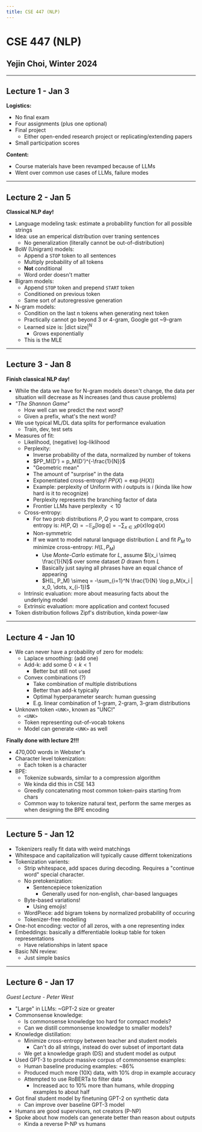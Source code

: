 ```yaml
---
title: CSE 447 (NLP)
---
```


# CSE 447 (NLP)

## Yejin Choi, Winter 2024

---

## Lecture 1 - Jan 3

**Logistics:**

- No final exam
- Four assignments (plus one optional)
- Final project
    - Either open-ended research project or replicating/extending papers
- Small participation scores

**Content:**

- Course materials have been revamped because of LLMs
- Went over common use cases of LLMs, failure modes

---

## Lecture 2 - Jan 5

**Classical NLP day!**

- Language modeling task: estimate a probability function for all possible
  strings
- Idea: use an emperical distribution over traning sentences
    - No generalization (literally cannot be out-of-distribution)
- BoW (Unigram) models:
    - Append a `STOP` token to all sentences
    - Multiply probability of all tokens
    - **Not** conditional
    - Word order doesn't matter
- Bigram models:
    - Append `STOP` token and prepend `START` token
    - Conditioned on previous token
    - Same sort of autoregressive generation
- N-gram models:
    - Condition on the last n tokens when generating next token
    - Practically cannot go beyond 3 or 4-gram, Google got ~9-gram
    - Learned size is: $|\text{dict size}|^N$
        - Grows exponentially
    - This is the MLE

---

## Lecture 3 - Jan 8

**Finish classical NLP day!**

- While the data we have for N-gram models doesn't change, the data per
  situation will decrease as N increases (and thus cause problems)
- *"The Shannon Game"*
    - How well can we predict the next word?
    - Given a prefix, what's the next word?
- We use typical ML/DL data splits for performance evaluation
    - Train, dev, test sets
- Measures of fit:
    - Likelihood, (negative) log-liklihood
    - Perplexity:
        - Inverse probability of the data, normalized by number of tokens
        - $PP_M(D') = p_M(D')^{-\frac{1}{N}}$
        - "Geometric mean"
        - The amount of "surprise" in the data
        - Exponentiated cross-entropy! $PP(X) = \exp(H(X))$
        - Example: perplexity of Uniform with $i$ outputs is $i$ (kinda like how
          hard is it to recognize)
        - Perplexity represents the branching factor of data
        - Frontier LLMs have perplexity $<10$
    - Cross-entropy:
        - For two prob distributions $P, Q$ you want to compare, cross entropy
          is: $H(P, Q) = -\mathbb{E}_p[\log q] = - \sum_{x \in X} p(x) \log
          q(x)$
        - Non-symmetric
        - If we want to model natural language distribution $L$ and fit $P_M$ to
          minimize cross-entropy: $H(L, P_M)$
            - Use *Monte-Carlo* estimate for $L$, assume $l(x_i \simeq
              \frac{1}{N}$ over some dataset $D$ drawn from $L$
            - Basically just saying all phrases have an equal chance of
              appearing
            - $H(L, P_M) \simeq = -\sum_{i=1}^N \frac{1}{N} \log p_M(x_i | x_0,
              \dots, x_{i-1})$
    - Intrinsic evaluation: more about measuring facts about the underlying
      model
    - Extrinsic evaluation: more application and context focused
- Token distribution follows Zipf's distribution, kinda power-law

---

## Lecture 4 - Jan 10

- We can never have a probability of zero for models:
    - Laplace smoothing: (add one)
    - Add-k: add some $0 < k < 1$
        - Better but still not used
    - Convex combinations (?)
        - Take combination of multiple distributions
        - Better than add-k typically
        - Optimal hyperparameter search: human guessing
        - E.g. linear combination of 1-gram, 2-gram, 3-gram distributions
- Unknown token `<UNK>`, known as "UNC!"
    - `<UNK>`
    - Token representing out-of-vocab tokens
    - Model can generate `<UNK>` as well

**Finally done with lecture 2!!!**

- 470,000 words in Webster's
- Character level tokenization:
    - Each token is a character
- BPE:
    - Tokenize subwards, similar to a compression algorithm
    - We kinda did this in CSE 143
    - Greedly concatenating most common token-pairs starting from chars
    - Common way to tokenize natural text, perform the same merges as when
      designing the BPE encoding

---

## Lecture 5 - Jan 12

- Tokenizers really fit data with weird matchings
- Whitespace and capitalization will typically cause differnt tokenizations
- Tokenization varients:
    - Strip whitespace, add spaces during decoding. Requires a "continue word"
      special character.
    - No pretokenization:
        - Sentencepiece tokenization
            - Generally used for non-english, char-based languages
    - Byte-based variations!
        - Using emojis!
    - WordPiece: add bigram tokens by normalized probability of occuring
    - Tokenizer-free modelling
- One-hot encoding: vector of all zeros, with a one representing index
- Embeddings: basically a differentiable lookup table for token representations
    - Have relationships in latent space
- Basic NN review:
    - Just simple basics

---

## Lecture 6 - Jan 17

*Guest Lecture - Peter West*

- "Large" in LLMs: ~GPT-2 size or greater
- Commonsense knowledge:
    - Is commonsense knowledge too hard for compact models?
    - Can we distill commonsense knowledge to smaller models?
- Knowledge distillation:
    - Minimize cross-entropy between teacher and student models
        - Can't do all strings, instead do over subset of important data
    - We get a knowledge graph (DS) and student model as output
- Used GPT-3 to produce massive corpus of commonsense examples:
    - Human baseline producing examples: ~86%
    - Produced much more (10X) data, with 10% drop in example accuracy
    - Attempted to use RoBERTa to filter data
        - Increased acc to 10% more than humans, while dropping examples to
          about half
- Got final student model by finetuning GPT-2 on synthetic data
    - Can improve over baseline GPT-3 model
- Humans are good supervisors, not creators (P-NP)
- Spoke about how models can generate better than reason about outputs
    - Kinda a reverse P-NP vs humans
